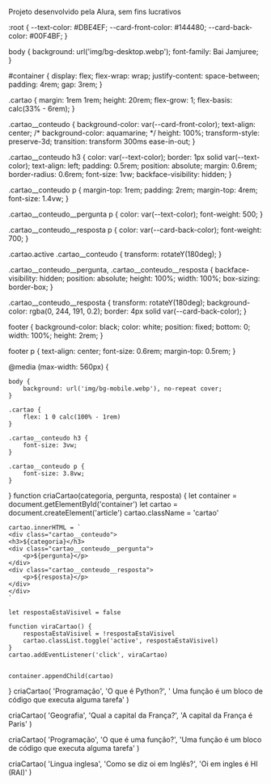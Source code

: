 <!DOCTYPE html>
<html lang="pt-br">
<head>
    <meta charset="UTF-8">
    <meta name="viewport" content="width=device-width, initial-scale=1.0">
    <link rel="stylesheet" href="assets/style.css">
    <title>Flashcard</title>
</head>
<body>
    <main>
        <section id="container">
            <!-- <article class="cartao">
                <div class="cartao__conteudo">
                    <h3>Programação</h3>
                    <div class="cartao__conteudo__pergunta">
                        <p>O que é JavaScript?</p>
                    </div>
                    <div class="cartao__conteudo__resposta">
                        <p>O JavaScript é uma linguagem de programação</p>
                    </div>
                </div>
            </article> -->
        </section>
    </main>
    <footer>
        <p>Projeto desenvolvido pela Alura, sem fins lucrativos</p>
    </footer>
    <script src="app.js"></script>
    <script src="perguntas.js"></script>
</body>
</html>
:root {
    --text-color: #DBE4EF;
    --card-front-color: #144480;
    --card-back-color: #00F4BF;
}

body {
    background: url('img/bg-desktop.webp');
    font-family: Bai Jamjuree;
}

#container {
    display: flex; 
    flex-wrap: wrap;
    justify-content: space-between;
    padding: 4rem;
    gap: 3rem;
}

.cartao {
    margin: 1rem 1rem;
    height: 20rem;
    flex-grow: 1;
    flex-basis: calc(33% - 6rem);
}

.cartao__conteudo {
    background-color: var(--card-front-color);
    text-align: center;
    /* background-color: aquamarine; */
    height: 100%;
    transform-style: preserve-3d;
    transition: transform 300ms ease-in-out;
}

.cartao__conteudo h3 {
    color: var(--text-color);
    border: 1px solid var(--text-color);
    text-align: left;
    padding: 0.5rem;
    position: absolute;
    margin: 0.6rem;
    border-radius: 0.6rem;
    font-size: 1vw;
    backface-visibility: hidden;
}

.cartao__conteudo p {
    margin-top: 1rem;
    padding: 2rem;
    margin-top: 4rem;
    font-size: 1.4vw;
}

.cartao__conteudo__pergunta p {
    color: var(--text-color);
    font-weight: 500;
}

.cartao__conteudo__resposta p {
    color: var(--card-back-color);
    font-weight: 700;
}

.cartao.active .cartao__conteudo {
    transform: rotateY(180deg);
}

.cartao__conteudo__pergunta,
.cartao__conteudo__resposta {
    backface-visibility: hidden;
    position: absolute;
    height: 100%;
    width: 100%;
    box-sizing: border-box;
}

.cartao__conteudo__resposta {
    transform: rotateY(180deg);
    background-color: rgba(0, 244, 191, 0.2);
    border: 4px solid var(--card-back-color);
}

footer {
    background-color: black;
    color: white;
    position: fixed;
    bottom: 0;
    width: 100%;
    height: 2rem;
}

footer p {
    text-align: center;
    font-size: 0.6rem;
    margin-top: 0.5rem;
}

@media (max-width: 560px) {
    
    body {
        background: url('img/bg-mobile.webp'), no-repeat cover;
    }

    .cartao {
        flex: 1 0 calc(100% - 1rem)
    }

    .cartao__conteudo h3 {
        font-size: 3vw;
    }

    .cartao__conteudo p {
        font-size: 3.8vw;
    }
}
function criaCartao(categoria, pergunta, resposta) {
    let container = document.getElementById('container')
    let cartao = document.createElement('article')
    cartao.className = 'cartao'

    cartao.innerHTML = `
    <div class="cartao__conteudo">
    <h3>${categoria}</h3>
    <div class="cartao__conteudo__pergunta">
        <p>${pergunta}</p>
    </div>
    <div class="cartao__conteudo__resposta">
        <p>${resposta}</p>
    </div>
    </div>
    `

    let respostaEstaVisivel = false

    function viraCartao() {
        respostaEstaVisivel = !respostaEstaVisivel
        cartao.classList.toggle('active', respostaEstaVisivel)
    }
    cartao.addEventListener('click', viraCartao)


    container.appendChild(cartao)

}
criaCartao(
    'Programação',
    'O que é Python?',
    ' Uma função é um bloco de código que executa alguma tarefa'
)

criaCartao(
    'Geografia',
    'Qual a capital da França?',
    'A capital da França é Paris'
)

criaCartao(
    'Programação',
    'O que é uma função?',
    'Uma função é um bloco de código que executa alguma tarefa'
)

criaCartao(
    'Lingua inglesa',
    'Como se diz oi em Inglês?',
    'Oi em ingles é HI (RAI)'
)
